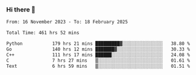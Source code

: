 ### Hi there 👋

<!--
**floyiac/floyiac** is a ✨ _special_ ✨ repository because its `README.md` (this file) appears on your GitHub profile.

Here are some ideas to get you started:

- 🔭 I’m currently working on ...
- 🌱 I’m currently learning ...
- 👯 I’m looking to collaborate on ...
- 🤔 I’m looking for help with ...
- 💬 Ask me about ...
- 📫 How to reach me: ...
- 😄 Pronouns: ...
- ⚡ Fun fact: ...
-->

<!--START_SECTION:waka-->

```txt
From: 16 November 2023 - To: 18 February 2025

Total Time: 461 hrs 52 mins

Python           179 hrs 21 mins █████████▓░░░░░░░░░░░░░░░   38.80 %
Go               140 hrs 12 mins ███████▓░░░░░░░░░░░░░░░░░   30.33 %
C++              111 hrs 17 mins ██████░░░░░░░░░░░░░░░░░░░   24.08 %
C                7 hrs 27 mins   ▒░░░░░░░░░░░░░░░░░░░░░░░░   01.61 %
Text             6 hrs 59 mins   ▒░░░░░░░░░░░░░░░░░░░░░░░░   01.51 %
```

<!--END_SECTION:waka-->
